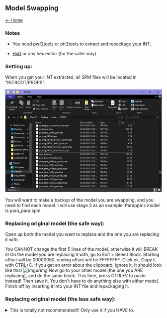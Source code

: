 ## Model Swapping

[← Home](https://ptrguide.github.io)

### Notes

- You need [pwf2tools](https://github.com/pahaze/pwf2tools-cs/releases) or ptr2tools to extract and repackage your INT.

- [HxD](https://mh-nexus.de/en/hxd/) or any hex editor (for the safer way)

### Setting up:

When you get your INT extracted, all SPM files will be located in "INTROOT/PROPS".

![img](../img/props.png)

You will want to make a backup of the model you are swapping, and you need to find each model. I will use stage 3 as an example. Parappa's model is para_para.spm.

### Replacing original model (the safe way):

Open up both the model you want to replace and the one you are replacing it with.

You CANNOT change the first 5 lines of the model, otherwise it will BREAK it! On the model you are replacing it with, go to Edit > Select Block. Starting offset will be 00000050, ending offset will be FFFFFFFF. Click ok. Copy it with CTRL+C. If you get an error about the clipboard, ignore it. It should look like this!
![imgurimg](https://i.imgur.com/tgc1DKJ.png)
Now go to your other model (the one you ARE replacing), and do the same block. This time, press CTRL+V to paste instead! Then save it. You don't have to do anything else with either model.
Finish off by inserting it into your INT file and repackaging it.

### Replacing original model (the less safe way):
<details>
<summary>This is totally not recommended!!! Only use it if you HAVE to.</summary>

Simply rename the model you want to replace and then copy your other model over it.

<img src="../img/explorerrename.png"></img>

<img src="../img/explorercopy.png"></img>

<img src="../img/explorerren2.png"></img>

<img src="../img/explorerfinished.png"></img>

There's no need to worry about the INT being too big or small, it will automatically add only the files it needs.
</details>